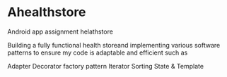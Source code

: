 # Ahealthstore
Android app assignment helathstore

Building a fully functional health storeand implementing various software patterns to ensure my code is adaptable and efficient such as

Adapter
Decorator
factory pattern
Iterator
Sorting
State & Template
